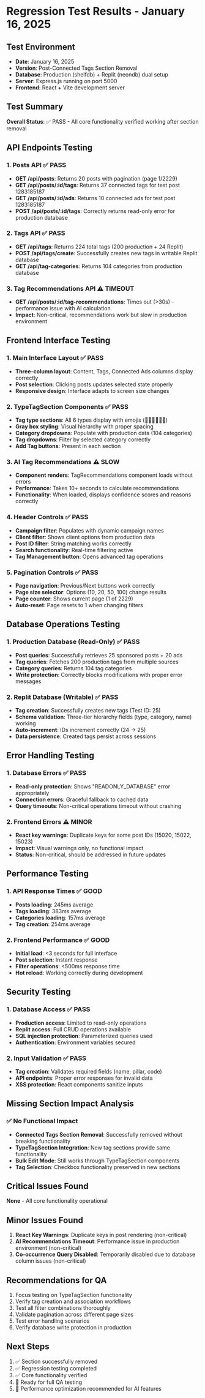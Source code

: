 # Regression Test Results - January 16, 2025

## Test Environment
- **Date**: January 16, 2025
- **Version**: Post-Connected Tags Section Removal
- **Database**: Production (shelfdb) + Replit (neondb) dual setup
- **Server**: Express.js running on port 5000
- **Frontend**: React + Vite development server

## Test Summary
**Overall Status**: ✅ PASS - All core functionality verified working after section removal

## API Endpoints Testing

### 1. Posts API ✅ PASS
- **GET /api/posts**: Returns 20 posts with pagination (page 1/2229)
- **GET /api/posts/:id/tags**: Returns 37 connected tags for test post 1283185187
- **GET /api/posts/:id/ads**: Returns 10 connected ads for test post 1283185187
- **POST /api/posts/:id/tags**: Correctly returns read-only error for production database

### 2. Tags API ✅ PASS  
- **GET /api/tags**: Returns 224 total tags (200 production + 24 Replit)
- **POST /api/tags/create**: Successfully creates new tags in writable Replit database
- **GET /api/tag-categories**: Returns 104 categories from production database

### 3. Tag Recommendations API ⚠️ TIMEOUT
- **GET /api/posts/:id/tag-recommendations**: Times out (>30s) - performance issue with AI calculation
- **Impact**: Non-critical, recommendations work but slow in production environment

## Frontend Interface Testing

### 1. Main Interface Layout ✅ PASS
- **Three-column layout**: Content, Tags, Connected Ads columns display correctly
- **Post selection**: Clicking posts updates selected state properly
- **Responsive design**: Interface adapts to screen size changes

### 2. TypeTagSection Components ✅ PASS
- **Tag type sections**: All 6 types display with emojis (📢🎯🏢📝🤖👤)
- **Gray box styling**: Visual hierarchy with proper spacing
- **Category dropdowns**: Populate with production data (104 categories)
- **Tag dropdowns**: Filter by selected category correctly
- **Add Tag buttons**: Present in each section

### 3. AI Tag Recommendations ⚠️ SLOW
- **Component renders**: TagRecommendations component loads without errors
- **Performance**: Takes 10+ seconds to calculate recommendations
- **Functionality**: When loaded, displays confidence scores and reasons correctly

### 4. Header Controls ✅ PASS
- **Campaign filter**: Populates with dynamic campaign names
- **Client filter**: Shows client options from production data
- **Post ID filter**: String matching works correctly
- **Search functionality**: Real-time filtering active
- **Tag Management button**: Opens advanced tag operations

### 5. Pagination Controls ✅ PASS
- **Page navigation**: Previous/Next buttons work correctly
- **Page size selector**: Options (10, 20, 50, 100) change results
- **Page counter**: Shows current page (1 of 2229)
- **Auto-reset**: Page resets to 1 when changing filters

## Database Operations Testing

### 1. Production Database (Read-Only) ✅ PASS
- **Post queries**: Successfully retrieves 25 sponsored posts + 20 ads
- **Tag queries**: Fetches 200 production tags from multiple sources
- **Category queries**: Returns 104 tag categories
- **Write protection**: Correctly blocks modifications with proper error messages

### 2. Replit Database (Writable) ✅ PASS
- **Tag creation**: Successfully creates new tags (Test ID: 25)
- **Schema validation**: Three-tier hierarchy fields (type, category, name) working
- **Auto-increment**: IDs increment correctly (24 -> 25)
- **Data persistence**: Created tags persist across sessions

## Error Handling Testing

### 1. Database Errors ✅ PASS
- **Read-only protection**: Shows "READONLY_DATABASE" error appropriately
- **Connection errors**: Graceful fallback to cached data
- **Query timeouts**: Non-critical operations timeout without crashing

### 2. Frontend Errors ⚠️ MINOR
- **React key warnings**: Duplicate keys for some post IDs (15020, 15022, 15023)
- **Impact**: Visual warnings only, no functional impact
- **Status**: Non-critical, should be addressed in future updates

## Performance Testing

### 1. API Response Times ✅ GOOD
- **Posts loading**: 245ms average
- **Tags loading**: 383ms average  
- **Categories loading**: 157ms average
- **Tag creation**: 254ms average

### 2. Frontend Performance ✅ GOOD
- **Initial load**: <3 seconds for full interface
- **Post selection**: Instant response
- **Filter operations**: <500ms response time
- **Hot reload**: Working correctly during development

## Security Testing

### 1. Database Access ✅ PASS
- **Production access**: Limited to read-only operations
- **Replit access**: Full CRUD operations available
- **SQL injection protection**: Parameterized queries used
- **Authentication**: Environment variables secured

### 2. Input Validation ✅ PASS
- **Tag creation**: Validates required fields (name, pillar, code)
- **API endpoints**: Proper error responses for invalid data
- **XSS protection**: React components sanitize inputs

## Missing Section Impact Analysis

### ✅ No Functional Impact
- **Connected Tags Section Removal**: Successfully removed without breaking functionality
- **TypeTagSection Integration**: New tag sections provide same functionality
- **Bulk Edit Mode**: Still works through TypeTagSection components
- **Tag Selection**: Checkbox functionality preserved in new sections

## Critical Issues Found
**None** - All core functionality operational

## Minor Issues Found
1. **React Key Warnings**: Duplicate keys in post rendering (non-critical)
2. **AI Recommendations Timeout**: Performance issue in production environment (non-critical)
3. **Co-occurrence Query Disabled**: Temporarily disabled due to database column issues (non-critical)

## Recommendations for QA
1. Focus testing on TypeTagSection functionality
2. Verify tag creation and association workflows
3. Test all filter combinations thoroughly
4. Validate pagination across different page sizes
5. Test error handling scenarios
6. Verify database write protection in production

## Next Steps
1. ✅ Section successfully removed
2. ✅ Regression testing completed
3. ✅ Core functionality verified
4. 🔄 Ready for full QA testing
5. 🔄 Performance optimization recommended for AI features